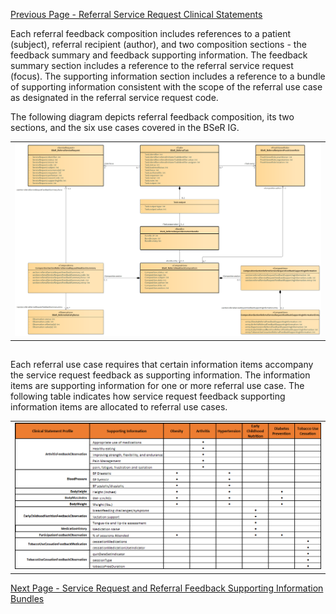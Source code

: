 [Previous Page - Referral Service Request Clinical Statements](ReferralServiceRequestClinicalStatements.html)

Each referral feedback composition includes references to a patient (subject), referral recipient (author), and two composition sections - the feedback summary and feedback supporting information. The feedback summary section includes a reference to the referral service request (focus). The supporting information section includes a reference to a bundle of supporting information consistent with the scope of the referral use case as designated in the referral service request code. 

The following diagram depicts referral feedback composition, its two sections, and the six use cases covered in the BSeR IG. 

<center><table><tr><td><img src="Service Request Feedback.png" style="width:100%;"/></td></tr></table>
</center>

##

Each referral use case requires that certain information items accompany the service request feedback as supporting information. The information items are supporting information for one or more referral use case. The following table indicates how service request feedback supporting information items are allocated to referral use cases.

<center><table><tr><td><img src="Request Feedback Clinical Statements.png" style="width:100%;"/></td></tr></table>
</center>


[Next Page - Service Request and Referral Feedback Supporting Information Bundles](ServiceRequestandReferralFeedbackSupportingInformationBundles.html)